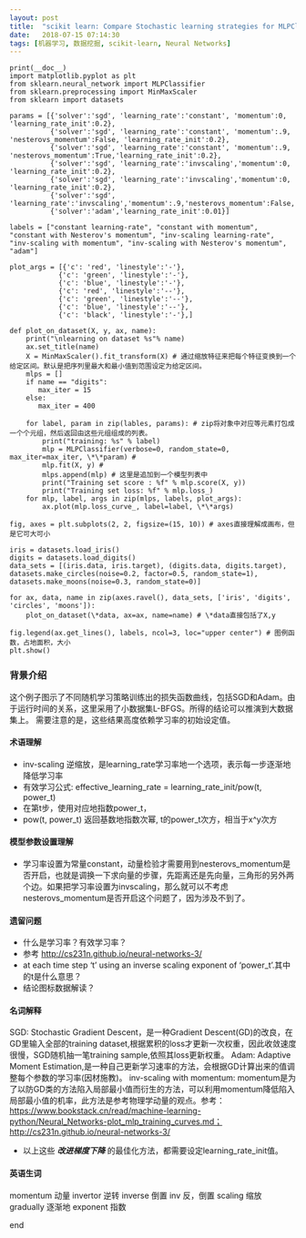 ```yaml
---
layout: post
title:  "scikit learn: Compare Stochastic learning strategies for MLPClassifier"
date:   2018-07-15 07:14:30
tags: [机器学习, 数据挖掘, scikit-learn, Neural Networks]
---
```


    print(__doc__)
    import matplotlib.pyplot as plt
    from sklearn.neural_network import MLPClassifier
    from sklearn.preprocessing import MinMaxScaler
    from sklearn import datasets

    params = [{'solver':'sgd', 'learning_rate':'constant', 'momentum':0,  'learning_rate_init':0.2},
              {'solver':'sgd', 'learning_rate':'constant', 'momentum':.9, 'nesterovs_momentum':False, 'learning_rate_init':0.2},
              {'solver':'sgd', 'learning_rate':'constant', 'momentum':.9, 'nesterovs_momentum':True,'learning_rate_init':0.2},
              {'solver':'sgd', 'learning_rate':'invscaling','momentum':0, 'learning_rate_init':0.2},
              {'solver':'sgd', 'learning_rate':'invscaling','momentum':0, 'learning_rate_init':0.2},
              {'solver':'sgd', 'learning_rate':'invscaling','momentum':.9,'nesterovs_momentum':False,'learning_rate_init':0.2},
              {'solver':'adam','learning_rate_init':0.01}]

    labels = ["constant learning-rate", "constant with momentum", "constant with Nesterov's momentum", "inv-scaling learning-rate", "inv-scaling with momentum", "inv-scaling with Nesterov's momentum", "adam"]

    plot_args = [{'c': 'red', 'linestyle':'-'},
                {'c': 'green', 'linestyle':'-'},
                {'c': 'blue', 'linestyle':'-'},
                {'c': 'red', 'linestyle':'--'},
                {'c': 'green', 'linestyle':'--'},
                {'c': 'blue', 'linestyle':'--'},
                {'c': 'black', 'linestyle':'-'},]

    def plot_on_dataset(X, y, ax, name):
        print("\nlearning on dataset %s"% name)
        ax.set_title(name)
        X = MinMaxScaler().fit_transform(X) # 通过缩放特征来把每个特征变换到一个给定区间。默认是把序列里最大和最小值到范围设定为给定区间。
        mlps = []
        if name == "digits":
           max_iter = 15
        else:
           max_iter = 400

        for label, param in zip(lables, params): # zip将对象中对应等元素打包成一个个元组，然后返回由这些元组组成的列表。
            print("training: %s" % label)
            mlp = MLPClassifier(verbose=0, random_state=0, max_iter=max_iter, \*\*param) #
            mlp.fit(X, y) #
            mlps.append(mlp) # 这里是追加到一个模型列表中
            print("Training set score : %f" % mlp.score(X, y))
            print("Training set loss: %f" % mlp.loss_)
        for mlp, label, args in zip(mlps, labels, plot_args):
            ax.plot(mlp.loss_curve_, label=label, \*\*args)

    fig, axes = plt.subplots(2, 2, figsize=(15, 10)) # axes直接理解成画布，但是它可大可小

    iris = datasets.load_iris()
    digits = datasets.load_digits()
    data_sets = [(iris.data, iris.target), (digits.data, digits.target), datasets.make_circles(noise=0.2, factor=0.5, random_state=1), datasets.make_moons(noise=0.3, random_state=0)]

    for ax, data, name in zip(axes.ravel(), data_sets, ['iris', 'digits', 'circles', 'moons']):
        plot_on_dataset(\*data, ax=ax, name=name) # \*data直接包括了X,y

    fig.legend(ax.get_lines(), labels, ncol=3, loc="upper center") # 图例函数，占地面积，大小
    plt.show()



### 背景介绍
这个例子图示了不同随机学习策略训练出的损失函数曲线，包括SGD和Adam。由于运行时间的关系，这里采用了小数据集L-BFGS。所得的结论可以推演到大数据集上。
需要注意的是，这些结果高度依赖学习率的初始设定值。

#### 术语理解
+ inv-scaling 逆缩放，是learning_rate学习率地一个选项，表示每一步逐渐地降低学习率
+ 有效学习公式: effective_learning_rate = learning_rate_init/pow(t, power_t)
+ 在第t步，使用对应地指数power_t，
+ pow(t, power_t) 返回基数地指数次幂, t的power_t次方，相当于x^y次方

#### 模型参数设置理解
+ 学习率设置为常量constant，动量检验才需要用到nesterovs_momentum是否开启，也就是调换一下求向量的步骤，先距离还是先向量，三角形的另外两个边。如果把学习率设置为invscaling，那么就可以不考虑nesterovs_momentum是否开启这个问题了，因为涉及不到了。

#### 遗留问题
+ 什么是学习率？有效学习率？
+ 参考 http://cs231n.github.io/neural-networks-3/
+ at each time step ‘t’ using an inverse scaling exponent of ‘power_t’.其中的t是什么意思？
+ 结论图标数据解读？

#### 名词解释
SGD: Stochastic Gradient Descent，是一种Gradient Descent(GD)的改良，在GD里输入全部的training dataset,根据累积的loss才更新一次权重，因此收敛速度很慢，SGD随机抽一笔training sample,依照其loss更新权重。
Adam: Adaptive Moment Estimation,是一种自己更新学习速率的方法，会根据GD计算出来的值调整每个参数的学习率(因材施教)。
inv-scaling with momentum: momentum是为了以防GD类的方法陷入局部最小值而衍生的方法，可以利用momentum降低陷入局部最小值的机率，此方法是参考物理学动量的观点。参考：https://www.bookstack.cn/read/machine-learning-python/Neural_Networks-plot_mlp_training_curves.md；http://cs231n.github.io/neural-networks-3/
+ 以上这些 ***改进梯度下降*** 的最佳化方法，都需要设定learning_rate_init值。


#### 英语生词
momentum 动量
invertor 逆转
inverse 倒置
inv 反，倒置
scaling 缩放
gradually 逐渐地
exponent 指数



end
